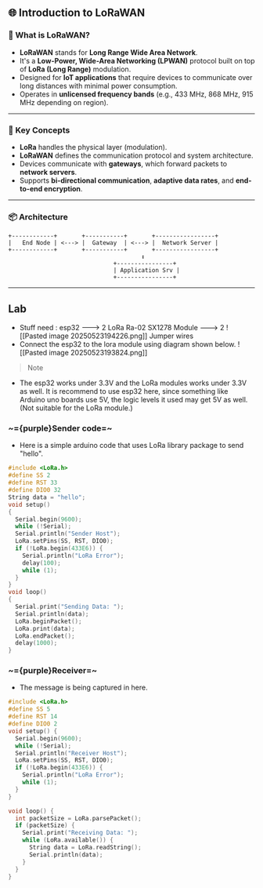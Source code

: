 ## 🌐 Introduction to LoRaWAN

### 📘 What is LoRaWAN?

- **LoRaWAN** stands for **Long Range Wide Area Network**.
- It's a **Low-Power, Wide-Area Networking (LPWAN)** protocol built on top of **LoRa (Long Range)** modulation.
- Designed for **IoT applications** that require devices to communicate over long distances with minimal power consumption.
- Operates in **unlicensed frequency bands** (e.g., 433 MHz, 868 MHz, 915 MHz depending on region).

---

### 🧠 Key Concepts

- **LoRa** handles the physical layer (modulation).
- **LoRaWAN** defines the communication protocol and system architecture.
- Devices communicate with **gateways**, which forward packets to **network servers**.
- Supports **bi-directional communication**, **adaptive data rates**, and **end-to-end encryption**.

---

### 📦 Architecture

```text
+------------+       +-----------+       +-----------------+
|   End Node | <---> |  Gateway  | <---> |  Network Server |
+------------+       +-----------+       +-----------------+
                                      ↕
                              +----------------+
                              | Application Srv |
                              +----------------+
```

---
## Lab
- Stuff need : 
	esp32 ---> 2 
	LoRa Ra-02 SX1278 Module ---> 2 
	![[Pasted image 20250523194226.png]]
	Jumper wires
- Connect the esp32 to the lora module using diagram shown below.
![[Pasted image 20250523193824.png]]
>Note
- The esp32 works under 3.3V and the LoRa modules works under 3.3V as well. It is recommend to use esp32 here, since something like Arduino uno boards use 5V, the logic levels it used may get 5V as well. (Not suitable for the LoRa module.)


### ~={purple}Sender code=~
- Here is a simple arduino code that uses LoRa library package to send "hello".
```ino 
#include <LoRa.h>
#define SS 2
#define RST 33
#define DIO0 32
String data = "hello";
void setup()
{
  Serial.begin(9600);
  while (!Serial);
  Serial.println("Sender Host");
  LoRa.setPins(SS, RST, DIO0);
  if (!LoRa.begin(433E6)) {
    Serial.println("LoRa Error");
    delay(100);
    while (1);
  }
}
void loop()
{
  Serial.print("Sending Data: ");
  Serial.println(data);
  LoRa.beginPacket();
  LoRa.print(data);
  LoRa.endPacket();
  delay(1000);
}
```
### ~={purple}Receiver=~
- The message is being captured in here.
```ino
#include <LoRa.h>
#define SS 5
#define RST 14
#define DIO0 2
void setup() {
  Serial.begin(9600);
  while (!Serial);
  Serial.println("Receiver Host");
  LoRa.setPins(SS, RST, DIO0);
  if (!LoRa.begin(433E6)) {
    Serial.println("LoRa Error");
    while (1);
  }
}

void loop() {
  int packetSize = LoRa.parsePacket();
  if (packetSize) {
    Serial.print("Receiving Data: ");
    while (LoRa.available()) {
      String data = LoRa.readString();
      Serial.println(data);
    }
  }
}
```
